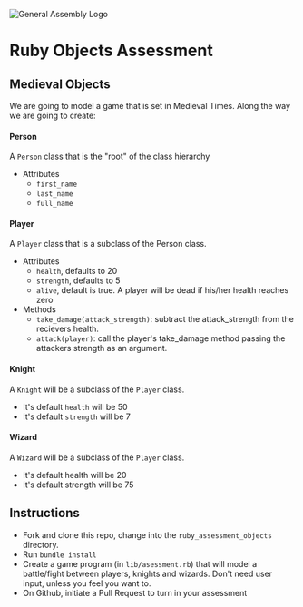 ![General Assembly Logo](http://i.imgur.com/ke8USTq.png)

# Ruby Objects Assessment

## Medieval Objects
We are going to model a game that is set in Medieval Times. Along the way we are going to create:

#### Person
A `Person` class that is the "root" of the class hierarchy
  - Attributes
    - `first_name`
    - `last_name`
    - `full_name`

#### Player
A `Player` class that is a subclass of the Person class.
  - Attributes
    - `health`, defaults to 20
    - `strength`, defaults to 5
    - `alive`, default is true. A player will be dead if his/her health reaches zero
  - Methods
    - `take_damage(attack_strength)`: subtract the attack_strength from the recievers health.
    - `attack(player)`: call the player's take_damage method passing the attackers strength as an argument.

#### Knight
A `Knight` will be a subclass of the `Player` class.
  - It's default `health` will be 50
  - It's default `strength` will be 7

#### Wizard
A `Wizard` will be a subclass of the `Player` class.
  - It's default health will be 20
  - It's default strength will be 75

## Instructions

- Fork and clone this repo, change into the `ruby_assessment_objects` directory.
- Run `bundle install`
- Create a game program (in `lib/asessment.rb`) that will model a battle/fight between players, knights and wizards. Don't need user input, unless you feel you want to.
- On Github, initiate a Pull Request to turn in your assessment
